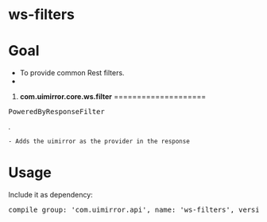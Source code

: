 **ws-filters**
============


**Goal**
=============
- To provide common Rest filters.
- 

1. **com.uimirror.core.ws.filter**
====================
<pre>PoweredByResponseFilter</pre>.
	- Adds the uimirror as the provider in the response

**Usage**
========
Include it as dependency:
<pre>
compile group: 'com.uimirror.api', name: 'ws-filters', version: '1.0'
</pre>

